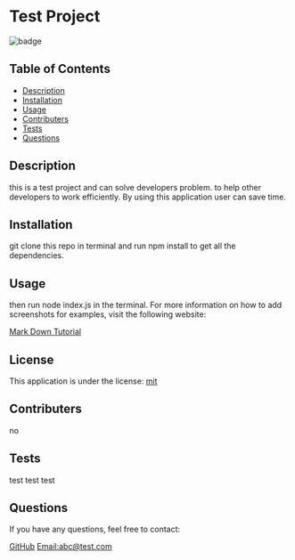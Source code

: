# Test Project
  ![badge](https://img.shields.io/badge/license-mit-blue)

  ## Table of Contents

  - [Description](#description)
  - [Installation](#installation)
  - [Usage](#usage)
  - [Contributers](#contributers)
  - [Tests](#tests)
  - [Questions](#questions)

  ## Description
  this is a test project and can solve developers problem.
  to help other developers to work efficiently.
  By using this application user can save time.

  ## Installation
  git clone this repo in terminal and run npm install to get all the dependencies.

  ## Usage
  then run node index.js in the terminal.
  For more information on how to add screenshots for examples, visit the following website:
  
  [Mark Down Tutorial](https://agea.github.io/tutorial.md/)
  
  ## License
This application is under the license:
[mit](https://choosealicense.com/licenses/mit)
  
  ## Contributers
  no

  ## Tests
  test test test

  ## Questions
  
  If you have any questions, feel free to contact:

  [GitHub](https://github.com/undefined)
  [Email:abc@test.com](mailto:abc@test.com)
